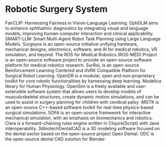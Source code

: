 # Robotic Surgery System

FairCLIP: Harnessing Fairness in Vision-Language Learning. OphGLM aims to enhance ophthalmic diagnostics by integrating visual and language models, improving human-computer interaction and clinical applicability. SMART-LLM: Smart Multi-Agent Robot Task Planning using Large Language Models. Surgeyos is an open-source initiative unifying hardware, mechanical designs, electronics, software, and AI for medical robotics, VR simulation, and beyond. The ROS for Medical Robotics (ROS-MED) Project is an open-source software project to provide an open-source software platform for medical robotics research. SurRoL is an open-source Reinforcement Learning Centered and dVRK Compatible Platform for Surgical Robot Learning. OpenDR is a modular, open and non-proprietary toolkit for core robotic functionalities by harnessing deep learning. Modelica library for Human Physiology. OpenSim is a freely available and user-extensible software system that allows users to develop models of musculoskeletal structures, create dynamic motion simulations, and can be used to assist in surgery planning for children with cerebral palsy. iMSTK is an open-source C++-based software toolkit for real-time physics-based surgical simulations. SOFA is an open-source framework for interactive mechanical simulation, with an emphasis on biomechanics and robotics. Clara is a forward-chaining rules engine written in Clojure(Script) with Java interoperability. 3dbiotechDentalCAD is a 3D modeling software focused on the dental sector based on the open-source project Open Dental. ODC is the open-source dental CAD solution for Blender.